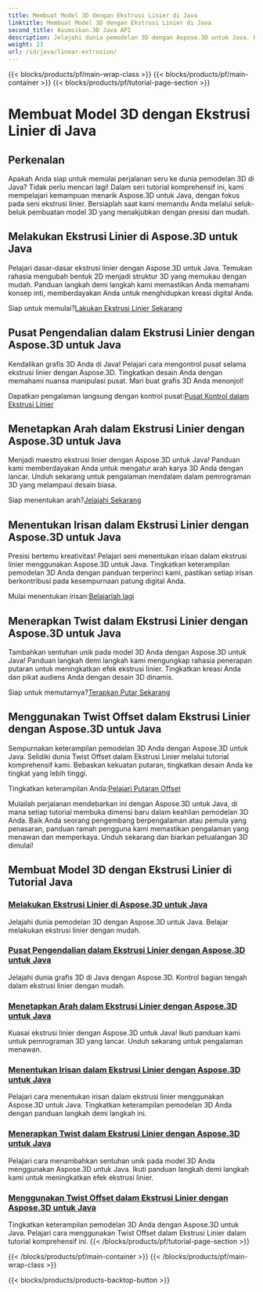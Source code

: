 ```yaml
---
title: Membuat Model 3D dengan Ekstrusi Linier di Java
linktitle: Membuat Model 3D dengan Ekstrusi Linier di Java
second_title: Asumsikan.3D Java API
description: Jelajahi dunia pemodelan 3D dengan Aspose.3D untuk Java. Kuasai ekstrusi linier dengan mudah. Pusat kendali, atur arah, tentukan irisan, terapkan putaran, dan banyak lagi!
weight: 23
url: /id/java/linear-extrusion/
---
```


{{< blocks/products/pf/main-wrap-class >}}
{{< blocks/products/pf/main-container >}}
{{< blocks/products/pf/tutorial-page-section >}}

# Membuat Model 3D dengan Ekstrusi Linier di Java

## Perkenalan


Apakah Anda siap untuk memulai perjalanan seru ke dunia pemodelan 3D di Java? Tidak perlu mencari lagi! Dalam seri tutorial komprehensif ini, kami mempelajari kemampuan menarik Aspose.3D untuk Java, dengan fokus pada seni ekstrusi linier. Bersiaplah saat kami memandu Anda melalui seluk-beluk pembuatan model 3D yang menakjubkan dengan presisi dan mudah.

## Melakukan Ekstrusi Linier di Aspose.3D untuk Java

Pelajari dasar-dasar ekstrusi linier dengan Aspose.3D untuk Java. Temukan rahasia mengubah bentuk 2D menjadi struktur 3D yang memukau dengan mudah. Panduan langkah demi langkah kami memastikan Anda memahami konsep inti, memberdayakan Anda untuk menghidupkan kreasi digital Anda.

 Siap untuk memulai?[Lakukan Ekstrusi Linier Sekarang](./performing-linear-extrusion/)

## Pusat Pengendalian dalam Ekstrusi Linier dengan Aspose.3D untuk Java

Kendalikan grafis 3D Anda di Java! Pelajari cara mengontrol pusat selama ekstrusi linier dengan Aspose.3D. Tingkatkan desain Anda dengan memahami nuansa manipulasi pusat. Mari buat grafis 3D Anda menonjol!

 Dapatkan pengalaman langsung dengan kontrol pusat:[Pusat Kontrol dalam Ekstrusi Linier](./controlling-center/)

## Menetapkan Arah dalam Ekstrusi Linier dengan Aspose.3D untuk Java

Menjadi maestro ekstrusi linier dengan Aspose.3D untuk Java! Panduan kami memberdayakan Anda untuk mengatur arah karya 3D Anda dengan lancar. Unduh sekarang untuk pengalaman mendalam dalam pemrograman 3D yang melampaui desain biasa.

 Siap menentukan arah?[Jelajahi Sekarang](./setting-direction/)

## Menentukan Irisan dalam Ekstrusi Linier dengan Aspose.3D untuk Java

Presisi bertemu kreativitas! Pelajari seni menentukan irisan dalam ekstrusi linier menggunakan Aspose.3D untuk Java. Tingkatkan keterampilan pemodelan 3D Anda dengan panduan terperinci kami, pastikan setiap irisan berkontribusi pada kesempurnaan patung digital Anda.

 Mulai menentukan irisan:[Belajarlah lagi](./specifying-slices/)

## Menerapkan Twist dalam Ekstrusi Linier dengan Aspose.3D untuk Java

Tambahkan sentuhan unik pada model 3D Anda dengan Aspose.3D untuk Java! Panduan langkah demi langkah kami mengungkap rahasia penerapan putaran untuk meningkatkan efek ekstrusi linier. Tingkatkan kreasi Anda dan pikat audiens Anda dengan desain 3D dinamis.

 Siap untuk memutarnya?[Terapkan Putar Sekarang](./applying-twist/)

## Menggunakan Twist Offset dalam Ekstrusi Linier dengan Aspose.3D untuk Java

Sempurnakan keterampilan pemodelan 3D Anda dengan Aspose.3D untuk Java. Selidiki dunia Twist Offset dalam Ekstrusi Linier melalui tutorial komprehensif kami. Bebaskan kekuatan putaran, tingkatkan desain Anda ke tingkat yang lebih tinggi.

 Tingkatkan keterampilan Anda:[Pelajari Putaran Offset](./using-twist-offset/)

Mulailah perjalanan mendebarkan ini dengan Aspose.3D untuk Java, di mana setiap tutorial membuka dimensi baru dalam keahlian pemodelan 3D Anda. Baik Anda seorang pengembang berpengalaman atau pemula yang penasaran, panduan ramah pengguna kami memastikan pengalaman yang menawan dan memperkaya. Unduh sekarang dan biarkan petualangan 3D dimulai!
## Membuat Model 3D dengan Ekstrusi Linier di Tutorial Java
### [Melakukan Ekstrusi Linier di Aspose.3D untuk Java](./performing-linear-extrusion/)
Jelajahi dunia pemodelan 3D dengan Aspose.3D untuk Java. Belajar melakukan ekstrusi linier dengan mudah.
### [Pusat Pengendalian dalam Ekstrusi Linier dengan Aspose.3D untuk Java](./controlling-center/)
Jelajahi dunia grafis 3D di Java dengan Aspose.3D. Kontrol bagian tengah dalam ekstrusi linier dengan mudah.
### [Menetapkan Arah dalam Ekstrusi Linier dengan Aspose.3D untuk Java](./setting-direction/)
Kuasai ekstrusi linier dengan Aspose.3D untuk Java! Ikuti panduan kami untuk pemrograman 3D yang lancar. Unduh sekarang untuk pengalaman menawan.
### [Menentukan Irisan dalam Ekstrusi Linier dengan Aspose.3D untuk Java](./specifying-slices/)
Pelajari cara menentukan irisan dalam ekstrusi linier menggunakan Aspose.3D untuk Java. Tingkatkan keterampilan pemodelan 3D Anda dengan panduan langkah demi langkah ini.
### [Menerapkan Twist dalam Ekstrusi Linier dengan Aspose.3D untuk Java](./applying-twist/)
Pelajari cara menambahkan sentuhan unik pada model 3D Anda menggunakan Aspose.3D untuk Java. Ikuti panduan langkah demi langkah kami untuk meningkatkan efek ekstrusi linier.
### [Menggunakan Twist Offset dalam Ekstrusi Linier dengan Aspose.3D untuk Java](./using-twist-offset/)
Tingkatkan keterampilan pemodelan 3D Anda dengan Aspose.3D untuk Java. Pelajari cara menggunakan Twist Offset dalam Ekstrusi Linier dalam tutorial komprehensif ini.
{{< /blocks/products/pf/tutorial-page-section >}}

{{< /blocks/products/pf/main-container >}}
{{< /blocks/products/pf/main-wrap-class >}}

{{< blocks/products/products-backtop-button >}}
